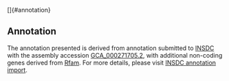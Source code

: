 []{#annotation}

Annotation
----------

The annotation presented is derived from annotation submitted to
[INSDC](http://www.insdc.org) with the assembly accession
[GCA\_000271705.2](http://www.ebi.ac.uk/ena/data/view/GCA_000271705.2),
with additional non-coding genes derived from
[Rfam](http://rfam.xfam.org/). For more details, please visit [INSDC
annotation
import](http://ensemblgenomes.org/info/data/insdc_annotation).
